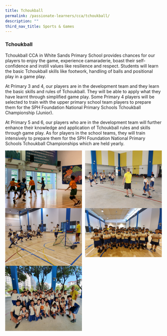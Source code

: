 ```yaml
---
title: Tchoukball
permalink: /passionate-learners/cca/tchoukball/
description: ""
third_nav_title: Sports & Games
---
```

### **Tchoukball**
Tchoukball CCA in White Sands Primary School provides chances for our players to enjoy the game, experience camaraderie, boast their self-confidence and instill values like resilience and respect. Students will learn the basic Tchoukball skills like footwork, handling of balls and positional play in a game play.

At Primary 3 and 4, our players are in the development team and they learn the basic skills and rules of Tchoukball. They will be able to apply what they have learnt through simplified game play. Some Primary 4 players will be selected to train with the upper primary school team players to prepare them for the SPH Foundation National Primary Schools Tchoukball Championship (Junior).

At Primary 5 and 6, our players who are in the development team will further enhance their knowledge and application of Tchoukball rules and skills through game play. As for players in the school teams, they will train intensively to prepare them for the SPH Foundation National Primary Schools Tchoukball Championships which are held yearly.

<img src="/images/tchoukball1.jpg" style="width:49%" align=left>
<img src="/images/tchoukball2.jpg" style="width:49%" align=right>

<br clear="left">

<img src="/images/tchoukball3.jpg" style="width:49%" align=left>
<img src="/images/tchoukball4.jpg" style="width:49%" align=right>

<br clear="left">

<img src="/images/tchoukball5.jpg" style="width:49%" align=left>
